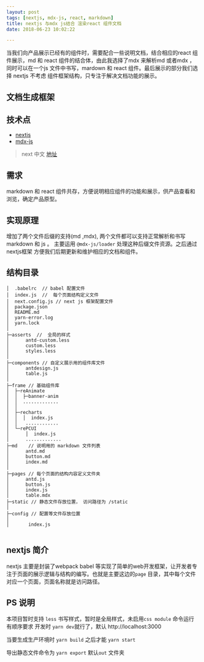 ```yaml
---
layout: post
tags: [nextjs, mdx-js, react, markdown]
title: nextjs 与mdx js结合 渲染react 组件文档
date: 2018-06-23 10:02:22

---
```



当我们向产品展示已经有的组件时，需要配合一些说明文档，结合相应的react  组件展示，md 和 react 组件的结合体，由此我选择了mdx 来解析md 或者mdx ，同时可以在一个js 文件中书写，mardown 和 react 组件。最后展示的部分我们选择 nextjs 不考虑 组件框架结构，只专注于解决文档功能的展示。


## 文档生成框架

## 技术点

- [nextjs](https://nextjs.org/docs/#customizing-webpack-config)
- [mdx-js](https://github.com/mdx-js/mdx)

> next 中文 [地址](https://juejin.im/post/59f72fef518825569538ef5a)

## 需求

markdown 和 react 组件共存，方便说明相应组件的功能和展示，供产品查看和浏览，确定产品原型。


## 实现原理

增加了两个文件后缀的支持(md ,mdx), 两个文件都可以支持正常解析和书写 markdown 和 js 。 主要运用 `@mdx-js/loader` 处理这种后缀文件资源。之后通过nextjs框架 方便我们后期更新和维护相应的文档和组件。


## 结构目录

```text
│  .babelrc  // babel 配置文件
│  index.js  //  每个页面结构定义文件
│  next.config.js // next js 框架配置文件
│  package.json
│  README.md
│  yarn-error.log
│  yarn.lock
│  
├─asserts  //  全局的样式
│      antd-custom.less
│      custom.less
│      styles.less
│      
├─components // 自定义展示用的组件库文件
│      antdesign.js
│      table.js
│      
├─frame // 基础组件库
│  ├─reAnimate
│  │  ├─banner-anim
│  │  .............
│  │          
│  ├─recharts
│  │  │  index.js
│  │   ............      
│  └─rePCUI
│      │  index.js
│      .............
├─md    // 说明用的 markdown 文件列表
│      antd.md
│      button.md
│      index.md
│      
├─pages // 每个页面的结构内容定义文件夹
│      antd.js
│      button.js
│      index.js
│      table.mdx
├─static // 静态文件存放位置， 访问路径为 /static
│   
├─config // 配置等文件存放位置
│   
│       index.js
        
```


## nextjs 简介
nextjs 主要是封装了webpack babel 等实现了简单的web开发框架，让开发者专注于页面的展示逻辑与结构的编写。也就是主要这边的`page` 目录，其中每个文件对应一个页面，页面名称就是访问路径。

## PS 说明

本项目暂时支持 `less` 书写样式，暂时是全局样式，未启用`css module`
命令运行有顺序要求
开发时 `yarn dev`就行了，默认 http://localhost:3000

当要生成生产环境时 `yarn build` 之后才能 `yarn start`

导出静态文件命令为 `yarn export` 默认`out` 文件夹


